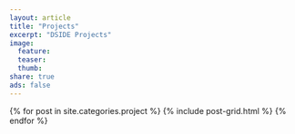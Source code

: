```yaml
---
layout: article
title: "Projects"
excerpt: "DSIDE Projects"
image:
  feature:
  teaser:
  thumb:
share: true
ads: false
---
```


<div class="tiles">
{% for post in site.categories.project %}
  {% include post-grid.html %}
{% endfor %}
</div><!-- /.tiles -->
